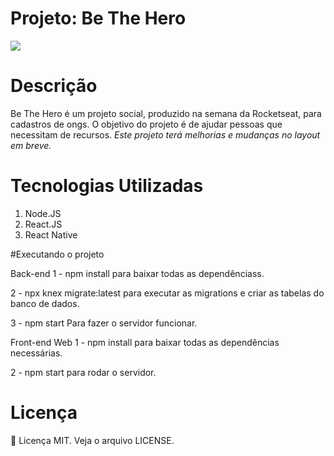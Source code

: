 



# Projeto: Be The Hero

 ![](xampp/htdocs/semana11/aulas/frontend/public/bethehero.gif)

# Descrição

Be The Hero é um projeto social, produzido na semana da Rocketseat, para cadastros de ongs. O objetivo do projeto é de ajudar pessoas que necessitam de recursos.
_Este projeto terá melhorias e mudanças no layout em breve._

# Tecnologias Utilizadas

1. Node.JS
2. React.JS
3. React Native

#Executando o projeto

Back-end
1 - npm install para baixar todas as dependênciass.

2 - npx knex migrate:latest para executar as migrations e criar as tabelas do banco de dados.

3 - npm start Para fazer o servidor funcionar.

Front-end Web
1 - npm install para baixar todas as dependências necessárias.

2 - npm start para rodar o servidor.

# Licença

:book: Licença MIT. Veja o arquivo LICENSE.
